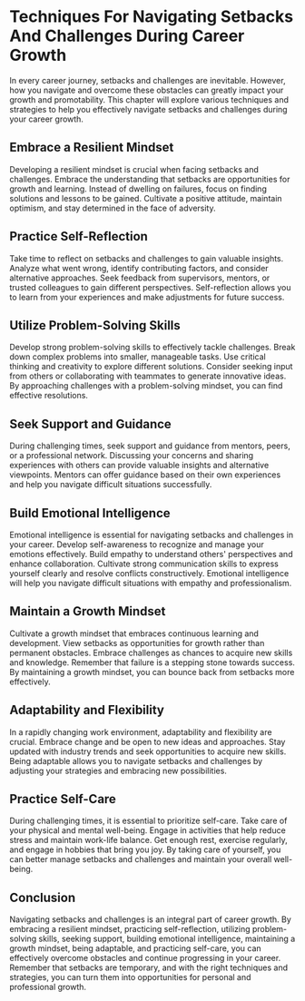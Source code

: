 # Techniques For Navigating Setbacks And Challenges During Career Growth

In every career journey, setbacks and challenges are inevitable. However, how you navigate and overcome these obstacles can greatly impact your growth and promotability. This chapter will explore various techniques and strategies to help you effectively navigate setbacks and challenges during your career growth.

## Embrace a Resilient Mindset

Developing a resilient mindset is crucial when facing setbacks and challenges. Embrace the understanding that setbacks are opportunities for growth and learning. Instead of dwelling on failures, focus on finding solutions and lessons to be gained. Cultivate a positive attitude, maintain optimism, and stay determined in the face of adversity.

## Practice Self-Reflection

Take time to reflect on setbacks and challenges to gain valuable insights. Analyze what went wrong, identify contributing factors, and consider alternative approaches. Seek feedback from supervisors, mentors, or trusted colleagues to gain different perspectives. Self-reflection allows you to learn from your experiences and make adjustments for future success.

## Utilize Problem-Solving Skills

Develop strong problem-solving skills to effectively tackle challenges. Break down complex problems into smaller, manageable tasks. Use critical thinking and creativity to explore different solutions. Consider seeking input from others or collaborating with teammates to generate innovative ideas. By approaching challenges with a problem-solving mindset, you can find effective resolutions.

## Seek Support and Guidance

During challenging times, seek support and guidance from mentors, peers, or a professional network. Discussing your concerns and sharing experiences with others can provide valuable insights and alternative viewpoints. Mentors can offer guidance based on their own experiences and help you navigate difficult situations successfully.

## Build Emotional Intelligence

Emotional intelligence is essential for navigating setbacks and challenges in your career. Develop self-awareness to recognize and manage your emotions effectively. Build empathy to understand others' perspectives and enhance collaboration. Cultivate strong communication skills to express yourself clearly and resolve conflicts constructively. Emotional intelligence will help you navigate difficult situations with empathy and professionalism.

## Maintain a Growth Mindset

Cultivate a growth mindset that embraces continuous learning and development. View setbacks as opportunities for growth rather than permanent obstacles. Embrace challenges as chances to acquire new skills and knowledge. Remember that failure is a stepping stone towards success. By maintaining a growth mindset, you can bounce back from setbacks more effectively.

## Adaptability and Flexibility

In a rapidly changing work environment, adaptability and flexibility are crucial. Embrace change and be open to new ideas and approaches. Stay updated with industry trends and seek opportunities to acquire new skills. Being adaptable allows you to navigate setbacks and challenges by adjusting your strategies and embracing new possibilities.

## Practice Self-Care

During challenging times, it is essential to prioritize self-care. Take care of your physical and mental well-being. Engage in activities that help reduce stress and maintain work-life balance. Get enough rest, exercise regularly, and engage in hobbies that bring you joy. By taking care of yourself, you can better manage setbacks and challenges and maintain your overall well-being.

## Conclusion

Navigating setbacks and challenges is an integral part of career growth. By embracing a resilient mindset, practicing self-reflection, utilizing problem-solving skills, seeking support, building emotional intelligence, maintaining a growth mindset, being adaptable, and practicing self-care, you can effectively overcome obstacles and continue progressing in your career. Remember that setbacks are temporary, and with the right techniques and strategies, you can turn them into opportunities for personal and professional growth.
